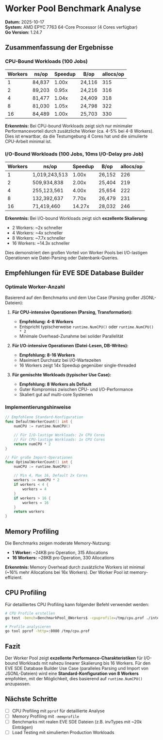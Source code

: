 # Worker Pool Benchmark Analyse

**Datum:** 2025-10-17  
**System:** AMD EPYC 7763 64-Core Processor (4 Cores verfügbar)  
**Go Version:** 1.24.7

## Zusammenfassung der Ergebnisse

### CPU-Bound Workloads (100 Jobs)

| Workers | ns/op    | Speedup | B/op    | allocs/op |
|---------|----------|---------|---------|-----------|
| 1       | 84,837   | 1.00x   | 24,116  | 315       |
| 2       | 89,203   | 0.95x   | 24,216  | 316       |
| 4       | 81,477   | 1.04x   | 24,409  | 318       |
| 8       | 81,030   | 1.05x   | 24,798  | 322       |
| 16      | 84,489   | 1.00x   | 25,703  | 330       |

**Erkenntnis:** Bei CPU-bound Workloads zeigt sich nur minimaler Performancevorteil durch zusätzliche Worker (ca. 4-5% bei 4-8 Workers). Dies ist erwartbar, da die Testumgebung 4 Cores hat und die simulierte CPU-Arbeit minimal ist.

### I/O-Bound Workloads (100 Jobs, 10ms I/O-Delay pro Job)

| Workers | ns/op         | Speedup | B/op    | allocs/op |
|---------|---------------|---------|---------|-----------|
| 1       | 1,019,243,513 | 1.00x   | 26,152  | 226       |
| 2       | 509,934,838   | 2.00x   | 25,404  | 219       |
| 4       | 255,123,561   | 4.00x   | 25,654  | 222       |
| 8       | 132,392,637   | 7.70x   | 26,479  | 231       |
| 16      | 71,419,460    | 14.27x  | 28,032  | 246       |

**Erkenntnis:** Bei I/O-bound Workloads zeigt sich **exzellente Skalierung**:
- 2 Workers: ~2x schneller
- 4 Workers: ~4x schneller  
- 8 Workers: ~7.7x schneller
- 16 Workers: ~14.3x schneller

Dies demonstriert den großen Vorteil von Worker Pools bei I/O-lastigen Operationen wie Datei-Parsing oder Datenbank-Queries.

## Empfehlungen für EVE SDE Database Builder

### Optimale Worker-Anzahl

Basierend auf den Benchmarks und dem Use Case (Parsing großer JSONL-Dateien):

1. **Für CPU-intensive Operationen (Parsing, Transformation):**
   - **Empfehlung: 4-8 Workers**
   - Entspricht typischerweise `runtime.NumCPU()` oder `runtime.NumCPU() * 2`
   - Minimale Overhead-Zunahme bei solider Parallelität

2. **Für I/O-intensive Operationen (Datei-Lesen, DB-Writes):**
   - **Empfehlung: 8-16 Workers**
   - Maximiert Durchsatz bei I/O-Wartezeiten
   - 16 Workers zeigt 14x Speedup gegenüber single-threaded

3. **Für gemischte Workloads (typischer Use Case):**
   - **Empfehlung: 8 Workers als Default**
   - Guter Kompromiss zwischen CPU- und I/O-Performance
   - Skaliert gut auf multi-core Systemen

### Implementierungshinweise

```go
// Empfohlene Standard-Konfiguration
func DefaultWorkerCount() int {
    numCPU := runtime.NumCPU()
    
    // Für I/O-lastige Workloads: 2x CPU Cores
    // Für CPU-lastige Workloads: 1x CPU Cores
    return numCPU * 2
}

// Für große Import-Operationen
func OptimalWorkerCount() int {
    numCPU := runtime.NumCPU()
    
    // Min 4, Max 16, Default 2x Cores
    workers := numCPU * 2
    if workers < 4 {
        workers = 4
    }
    if workers > 16 {
        workers = 16
    }
    return workers
}
```

## Memory Profiling

Die Benchmarks zeigen moderate Memory-Nutzung:
- **1 Worker:** ~24KB pro Operation, 315 Allocations
- **16 Workers:** ~28KB pro Operation, 330 Allocations

**Erkenntnis:** Memory Overhead durch zusätzliche Workers ist minimal (~16% mehr Allocations bei 16x Workers). Der Worker Pool ist memory-effizient.

## CPU Profiling

Für detailliertes CPU Profiling kann folgender Befehl verwendet werden:

```bash
# CPU Profile erstellen
go test -bench=BenchmarkPool_8Workers$ -cpuprofile=/tmp/cpu.prof ./internal/worker/

# Profile analysieren
go tool pprof -http=:8080 /tmp/cpu.prof
```

## Fazit

Der Worker Pool zeigt **exzellente Performance-Charakteristiken** für I/O-bound Workloads mit nahezu linearer Skalierung bis 16 Workers. Für den EVE SDE Database Builder Use Case (paralleles Parsing und Import von JSONL-Dateien) wird eine **Standard-Konfiguration von 8 Workers** empfohlen, mit der Möglichkeit, dies basierend auf `runtime.NumCPU()` anzupassen.

## Nächste Schritte

- [ ] CPU Profiling mit `pprof` für detaillierte Analyse
- [ ] Memory Profiling mit `-memprofile` 
- [ ] Benchmarks mit realen EVE SDE Dateien (z.B. invTypes mit ~20k Einträgen)
- [ ] Load Testing mit simulierten Production Workloads
